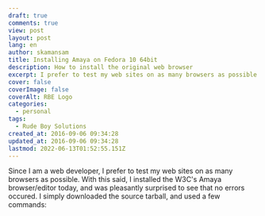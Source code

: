 ```yaml
---
draft: true
comments: true
view: post
layout: post
lang: en
author: skamansam
title: Installing Amaya on Fedora 10 64bit
description: How to install the original web browser
excerpt: I prefer to test my web sites on as many browsers as possible
cover: false
coverImage: false
coverAlt: RBE Logo
categories:
  - personal
tags:
  - Rude Boy Solutions
created_at: 2016-09-06 09:34:28
updated_at: 2016-09-06 09:34:28
lastmod: 2022-06-13T01:52:55.151Z
---
```


Since I am a web developer, I prefer to test my web sites on as many browsers as
possible. With this said, I installed the W3C's Amaya browser/editor today, and
was pleasantly surprised to see that no errors occured. I simply downloaded the
source tarball, and used a few commands:

<code>

</code>
